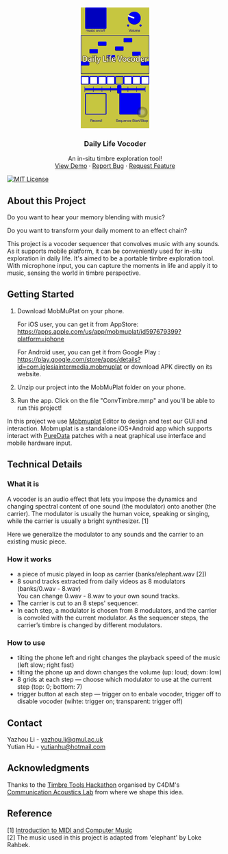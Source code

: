 
<!-- PROJECT LOGO -->
<br />
<div align="center">
<!--   <a href="https://github.com/othneildrew/Best-README-Template">
    <img src="images/logo.png" alt="Logo" width="80" height="80">
  </a> -->
  <img src="images/logo.jpg" alt="Logo" width="160">

  <h3 align="center">Daily Life Vocoder</h3>

  <p align="center">
    An in-situ timbre exploration tool!
    <br />
    <a href="https://www.youtube.com/shorts/r5UcnywTU4c">View Demo</a>
    ·
    <a href="https://github.com/li630925405/daily-life-vocoder/issues">Report Bug</a>
    ·
    <a href="https://github.com/li630925405/daily-life-vocoder/issues">Request Feature</a>
  </p>
</div>


<!-- PROJECT SHIELDS -->
[![MIT License][license-shield]][license-url]


## About this Project

Do you want to hear your memory blending with music?

Do you want to transform your daily moment to an effect chain?

This project is a vocoder sequencer that convolves music with any sounds. As it supports mobile platform, it can be conveniently used for in-situ exploration in daily life. It's aimed to be a portable timbre exploration tool. With microphone input, you can capture the moments in life and apply it to music, sensing the world in timbre perspective. 


## Getting Started
1. Download MobMuPlat on your phone.

    For iOS user, you can get it from AppStore: https://apps.apple.com/us/app/mobmuplat/id597679399?platform=iphone
    
    For Android user, you can get it from Google Play : https://play.google.com/store/apps/details?id=com.iglesiaintermedia.mobmuplat
    or download APK directly on its website.

2. Unzip our project into the MobMuPlat folder on your phone.
3. Run the app. Click on the file "ConvTimbre.mmp" and you'll be able to run this project!

In this project we use [Mobmuplat](https://danieliglesia.com/mobmuplat/) Editor to design and test our GUI and interaction. Mobmuplat is a standalone iOS+Android app which supports interact with [PureData](https://puredata.info/) patches with a neat graphical use interface and mobile hardware input.


## Technical Details

### What it is
A vocoder is an audio effect that lets you impose the dynamics and changing spectral content of one sound (the modulator) onto another (the carrier). The modulator is usually the human voice, speaking or singing, while the carrier is usually a bright synthesizer. [1]

Here we generalize the modulator to any sounds and the carrier to an existing music piece.

### How it works

+ a piece of music played in loop as carrier (banks/elephant.wav [2])
+ 8 sound tracks extracted from daily videos as 8 modulators (banks/0.wav - 8.wav)  
  You can change 0.wav - 8.wav to your own sound tracks.
+ The carrier is cut to an 8 steps' sequencer.
+ In each step, a modulator is chosen from 8 modulators, and the carrier is convoled with the current modulator. As the sequencer steps, the carrier’s timbre is changed by different modulators.

### How to use
+ tilting the phone left and right changes the playback speed of the music (left slow; right fast)
+ tilting the phone up and down changes the volume (up: loud; down: low)
+ 8 grids at each step — choose which modulator to use at the current step (top: 0; bottom: 7)
+ trigger button at each step — trigger on to enbale vocoder, trigger off to disable vocoder (wihte: trigger on; transparent: trigger off)

<!-- CONTACT -->
## Contact

Yazhou Li - yazhou.li@qmul.ac.uk  
Yutian Hu - yutianhu@hotmail.com


<!-- ACKNOWLEDGMENTS -->
## Acknowledgments

Thanks to the [Timbre Tools Hackathon](https://comma.eecs.qmul.ac.uk/timbre-tools-hackathon/) organised by C4DM's [Communication Acoustics Lab](https://comma.eecs.qmul.ac.uk/) from where we shape this idea.

## Reference
[1] [Introduction to MIDI and Computer Music](https://cecm.indiana.edu/361/rsn-vocoder.html#:~:text=A%20vocoder%20is%20an%20audio,is%20usually%20a%20bright%20synthesizer)  
[2] The music used in this project is adapted from 'elephant' by Loke Rahbek.



<!-- MARKDOWN LINKS & IMAGES -->
[license-shield]: https://img.shields.io/github/license/othneildrew/Best-README-Template.svg?style=for-the-badge
[license-url]: https://github.com/li630925405/daily-life-vocoder/blob/main/LICENSE.txt
